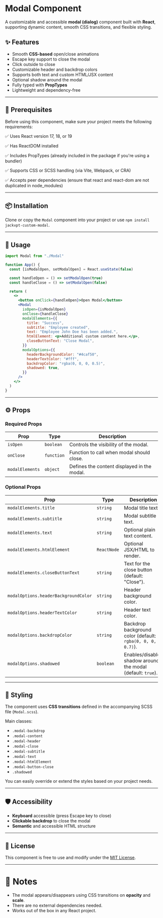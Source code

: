 # Modal Component

A customizable and accessible **modal (dialog)** component built with **React**, supporting dynamic content, smooth CSS transitions, and flexible styling.

## ✨ Features
- Smooth **CSS-based** open/close animations
- Escape key support to close the modal
- Click outside to close
- Customizable header and backdrop colors
- Supports both text and custom HTML/JSX content
- Optional shadow around the modal
- Fully typed with **PropTypes**
- Lightweight and dependency-free

---

## 🔧 Prerequisites
Before using this component, make sure your project meets the following requirements:

✅ Uses React version 17, 18, or 19

✅ Has ReactDOM installed

✅ Includes PropTypes (already included in the package if you're using a bundler)

✅ Supports CSS or SCSS handling (via Vite, Webpack, or CRA)

✅ Accepts peer dependencies (ensure that react and react-dom are not duplicated in node_modules)

---

## 📦 Installation

Clone or copy the `Modal` component into your project
or use `npm install jackvpt-custom-modal`.

---

## 🚀 Usage

```jsx
import Modal from "./Modal"

function App() {
  const [isModalOpen, setModalOpen] = React.useState(false)

  const handleOpen = () => setModalOpen(true)
  const handleClose = () => setModalOpen(false)

  return (
    <>
      <button onClick={handleOpen}>Open Modal</button>
      <Modal
        isOpen={isModalOpen}
        onClose={handleClose}
        modalElements={{
          title: "Success",
          subtitle: "Employee created",
          text: "Employee John Doe has been added.",
          htmlElement: <p>Additional custom content here.</p>,
          closeButtonText: "Close Modal",
        }}
        modalOptions={{
          headerBackgroundColor: "#4caf50",
          headerTextColor: "#fff",
          backdropColor: "rgba(0, 0, 0, 0.5)",
          shadowed: true,
        }}
      />
    </>
  )
}
```

---

## ⚙️ Props

### Required Props
| Prop            | Type        | Description                         |
|-----------------|-------------|-------------------------------------|
| `isOpen`        | `boolean`    | Controls the visibility of the modal. |
| `onClose`       | `function`   | Function to call when modal should close. |
| `modalElements` | `object`     | Defines the content displayed in the modal. |

### Optional Props
| Prop              | Type      | Description                         |
|-------------------|-----------|-------------------------------------|
| `modalElements.title` | `string` | Modal title text. |
| `modalElements.subtitle` | `string` | Modal subtitle text. |
| `modalElements.text` | `string` | Optional plain text content. |
| `modalElements.htmlElement` | `ReactNode` | Optional JSX/HTML to render. |
| `modalElements.closeButtonText` | `string` | Text for the close button (default: "Close"). |
| `modalOptions.headerBackgroundColor` | `string` | Header background color. |
| `modalOptions.headerTextColor` | `string` | Header text color. |
| `modalOptions.backdropColor` | `string` | Backdrop background color (default: `rgba(0, 0, 0, 0.7)`). |
| `modalOptions.shadowed` | `boolean` | Enables/disables shadow around the modal (default: `true`). |

---

## 🎨 Styling

The component uses **CSS transitions** defined in the accompanying SCSS file (`Modal.scss`).

Main classes:
- `.modal-backdrop`
- `.modal-content`
- `.modal-header`
- `.modal-close`
- `.modal-subtitle`
- `.modal-text`
- `.modal-htmlElement`
- `.modal-button-close`
- `.shadowed`

You can easily override or extend the styles based on your project needs.

---

## 🛡 Accessibility

- **Keyboard** accessible (press Escape key to close)
- **Clickable backdrop** to close the modal
- **Semantic** and accessible HTML structure

---

## 📄 License

This component is free to use and modify under the [MIT License](LICENSE).

---

# 📝 Notes

- The modal appears/disappears using CSS transitions on **opacity** and **scale**.
- There are no external dependencies needed.  
- Works out of the box in any React project.

